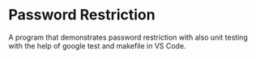 # Password Restriction

A program that demonstrates password restriction with also unit testing with the help of google test and makefile in VS Code.
